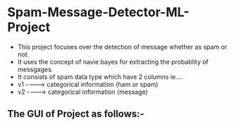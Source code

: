 # Spam-Message-Detector-ML-Project
- This project focuses over the detection of message whether as spam or not.
- It uses the concept of navie bayes for extracting the probablity of messgages.
- It consists of spam data type which have 2 columns ie....
- v1 ----> categorical information (ham or spam)
- v2 ----> categorical information (message)
## The GUI of Project as follows:-
